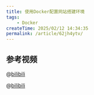 ```yaml
---
title: 使用Docker配置网站搭建环境
tags:
    - Docker
createTime: 2025/02/12 14:34:35
permalink: /article/62jh4ytv/
---
```


## 参考视频

@[bilibili](BV1MR4y1Q738)

@[bilibili](BV1EZ42187Hg)